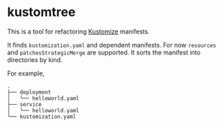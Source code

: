 # kustomtree

This is a tool for refactoring [Kustomize](https://github.com/kubernetes-sigs/kustomize) manifests.

It finds `kustomization.yaml` and dependent manifests.
For now `resources` and `patchesStrategicMerge` are supported.
It sorts the manifest into directories by kind.

For example,

```
.
├── deployment
│   └── helloworld.yaml
├── service
│   └── helloworld.yaml
└── kustomization.yaml
```
